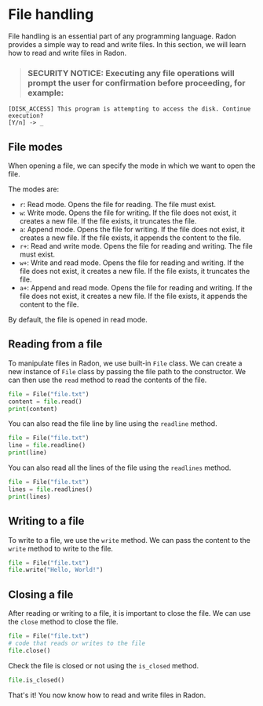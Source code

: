 # File handling

File handling is an essential part of any programming language. Radon provides
a simple way to read and write files. In this section, we will learn how to
read and write files in Radon.

> ### **SECURITY NOTICE:** Executing any file operations will prompt the user for confirmation before proceeding, for example:
```
[DISK_ACCESS] This program is attempting to access the disk. Continue execution?
[Y/n] -> _
```

## File modes

When opening a file, we can specify the mode in which we want to open the file.

The modes are:

- `r`: Read mode. Opens the file for reading. The file must exist.
- `w`: Write mode. Opens the file for writing. If the file does not exist,
  it creates a new file. If the file exists, it truncates the file.
- `a`: Append mode. Opens the file for writing. If the file does not exist,
  it creates a new file. If the file exists, it appends the content to the file.
- `r+`: Read and write mode. Opens the file for reading and writing.
  The file must exist.
- `w+`: Write and read mode. Opens the file for reading and writing.
  If the file does not exist, it creates a new file. If the file exists,
  it truncates the file.
- `a+`: Append and read mode. Opens the file for reading and writing.
  If the file does not exist, it creates a new file. If the file exists,
  it appends the content to the file.

By default, the file is opened in read mode.

## Reading from a file

To manipulate files in Radon, we use built-in `File` class. We can create a new
instance of `File` class by passing the file path to the constructor. We can
then use the `read` method to read the contents of the file.

```py linenums="1" title="file-handling.rn"
file = File("file.txt")
content = file.read()
print(content)
```

You can also read the file line by line using the `readline` method.

```py linenums="1" title="file-handling.rn"
file = File("file.txt")
line = file.readline()
print(line)
```

You can also read all the lines of the file using the `readlines` method.

```py linenums="1" title="file-handling.rn"
file = File("file.txt")
lines = file.readlines()
print(lines)
```

## Writing to a file

To write to a file, we use the `write` method. We can pass the content to the
`write` method to write to the file.

```py linenums="1" title="file-handling.rn"
file = File("file.txt")
file.write("Hello, World!")
```

## Closing a file

After reading or writing to a file, it is important to close the file. We can
use the `close` method to close the file.

```py linenums="1" title="file-handling.rn"
file = File("file.txt")
# code that reads or writes to the file
file.close()
```

Check the file is closed or not using the `is_closed` method.

```py linenums="1" title="file-handling.rn"
file.is_closed()
```

That's it! You now know how to read and write files in Radon.
